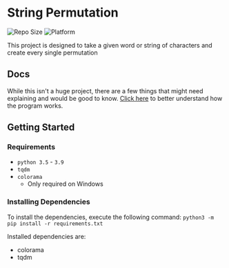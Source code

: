 # String Permutation

![Repo Size](https://img.shields.io/github/repo-size/StrangeRanger/string-permutation)
![Platform](https://img.shields.io/badge/platform-macOS|Linux|Windows-lightgrey)

This project is designed to take a given word or string of characters and create every single permutation

## Docs

While this isn't a huge project, there are a few things that might need explaining and would be good to know. [Click here](https://github.com/StrangeRanger/string-permutation/wiki) to better understand how the program works.

## Getting Started

### Requirements

* `python 3.5` - `3.9`
* `tqdm`
* `colorama`
  * Only required on Windows

### Installing Dependencies

To install the dependencies, execute the following command: `python3 -m pip install -r requirements.txt`

Installed dependencies are:

* colorama
* tqdm
